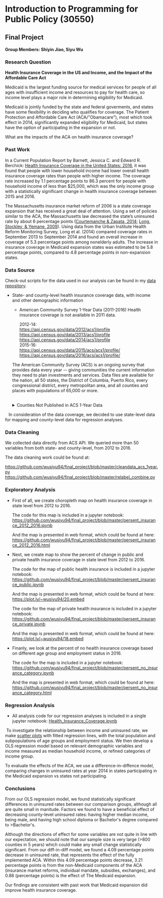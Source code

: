 # Introduction to Programming for Public Policy (30550)
## Final Project
#### Group Members: Shiyin Jiao, Siyu Wu

### Research Question
**Health Insurance Coverage in the US and Income, and the Impact of the Affordable Care Act**

Medicaid is the largest funding source for medical services for people of all ages with insufficient income and resources to pay for health care, so income level plays a major role in determining eligibility for Medicaid.

Medicaid is jointly funded by the state and federal goverments, and states have some flexibility in deciding who qualifies for coverage.
The Patient Protection and Affordable Care Act (ACA/"Obamacare"), most which took effect in 2014, significantly expanded eligibility for Medicaid, but states have the option of participating in the expansion or not.

What are the impacts of the ACA on health insurance coverage?

### Past Work     

In a Current Population Report by Barnett, Jessica C. and Edward R. Berchick: [Health Insurance Coverage in the United States: 2016](https://www.census.gov/content/dam/Census/library/publications/2017/demo/p60-260.pdf), it was found that people with lower household
income had lower overall health insurance coverage rates than people with higher income. The coverage rate increased by 1.1 percentage points to 86.3 percent for people with household income of less than $25,000, which was the only income group with a statistically
significant change in health insurance coverage between 2015 and 2016.

The Massachusetts insurance market reform of 2006 is a state coverage expansion that has received a great deal of attention. Using a set of policies similar to the ACA, the Massachusetts law decreased the state’s uninsured rate by about 6 percentage points ([Courtemanche & Zapata, 2014](http://onlinelibrary.wiley.com/doi/10.1002/pam.21737/abstract); [Long, Stockley, & Yemane, 2009](http://pubs.aeaweb.org/doi/pdfplus/10.1257/aer.99.2.508)). Using data from the Urban Institute Health Reform Monitoring Survey, Long et al. (2014) compared coverage rates in September 2013 to September 2014 and found an overall increase in coverage of 5.3 percentage points among nonelderly adults. The increase in insurance coverage in Medicaid expansion states was estimated to be 5.8 percentage points, compared to 4.8 percentage points in non-expansion states.

### Data Source
Check-out scripts for the data used in our analysis can be found in my [data repository](https://github.com/wusiyu94/final_project/tree/master/data).  

* State- and county-level health insurance coverage data, with income and other demographic information

   * American Community Survey 1-Year Data (2011-2016)
   Health insurance coverage is not available in 2011 data.  
   
     2012-14:  
     https://api.census.gov/data/2012/acs1/profile  
     https://api.census.gov/data/2013/acs1/profile
     https://api.census.gov/data/2014/acs1/profile   
     2015-16:  
     https://api.census.gov/data/2015/acs/acs1/profile/  
     https://api.census.gov/data/2016/acs/acs1/profile/  

   The American Community Survey (ACS) is an ongoing survey that provides data every year -- giving communities the current information they need to plan investments and services. Data files are available for the nation, all 50 states, the District of Columbia, Puerto Rico, every congressional district, every metropolitan area, and all counties and places with populations of 65,000 or more.  
&nbsp;<details><summary>Counties Not Published in ACS 1-Year Data</summary>
Approximately 74 percent or 2,323 of U.S. counties do not have 1-year estimates of health insurance coverage. However, the ACS 1-year county-level estimates cover 85 percent of the total U.S. population.  
Counties Not Published in the ACS 1-Year Estimates, 2015:
![alt text](https://github.com/wusiyu94/final_project/blob/master/Counties%20Not%20Published%20in%20the%20ACS%201-Year%20Estimates%2C%202015.png "Counties Not Published in the ACS 1-Year Estimates, 2015")  
</details>
    In consideration of the data coverage, we decided to use state-level data for mapping and county-level data for regression analyses.   
    
### Data Cleaning

We collected data directly from ACS API. We queried more than 50 variables from both state- and county-level, from 2012 to 2016.

The data cleaning work could be found at:

https://github.com/wusiyu94/final_project/blob/master/cleandata_acs_1year.py
https://github.com/wusiyu94/final_project/blob/master/relabel_combine.py


### Exploratory Analysis

* First of all, we create choropleth map on health insurance coverage in state level from 2012 to 2016.

   The code for this map is included in a jupyter notebook:
   https://github.com/wusiyu94/final_project/blob/master/persent_insurance_2012_2016.ipynb 

   And the map is presented in web format, which could be found at here:
   https://github.com/wusiyu94/final_project/blob/master/persent_insurance_2012_2016.html

* Next, we create map to show the percent of change in public and private health insurance coverage in state level from 2012 to 2016.

   The code for the map of public health insurance is included in a jupyter notebook:
   https://github.com/wusiyu94/final_project/blob/master/persent_insurance_public.ipynb

   And the map is presented in web format, which could be found at here: 
   https://plot.ly/~wusiyu94/20.embed

   The code for the map of private health insurance is included in a jupyter notebook:
   https://github.com/wusiyu94/final_project/blob/master/persent_insurance_private.ipynb

   And the map is presented in web format, which could be found at here: 
   https://plot.ly/~wusiyu94/18.embed

* Finanly, we look at the percent of no health insurance coverage based on different age group and employment status in 2016. 

   The code for the map is included in a jupyter notebook:
   https://github.com/wusiyu94/final_project/blob/master/persent_no_insurance_category.ipynb

   And the map is presented in web format, which could be found at here: 
   https://github.com/wusiyu94/final_project/blob/master/persent_no_insurance_category.html


### Regression Analysis

* All analysis code for our regression analyses is included in a single jupyter notebook:
  [Health_Insurance_Coverage.ipynb](https://github.com/wusiyu94/final_project/blob/master/Health_Insurance_Coverage.ipynb)

  To investigate the relationship between income and uninsured rate, we make [scatter plots](https://github.com/wusiyu94/final_project/tree/master/img) with fitted regression lines, with the total population and subpopulations of age groups and employment status. We then develop a OLS regression model based on relevant demographic variables and income measured as median household income, or refined categories of income group.   
  
  To evaluate the effects of the ACA, we use a difference-in-diffence model, comparing changes in uninsured rates at year 2014 in states participating in the Medicaid expansion vs states not participating.
  
### Conclusions

From our OLS regression model, we found statistically significant differences in uninsured rates between our comparison groups, although all are quite small in manitude. Factors we found to have a beneficial effect of decreasing county-level uninsured rates: having higher median income, being male, and having high school diploma or Bachelor's degree compared to >Bachelor's.

Although the directions of effect for some variables are not quite in line with our expectation, we should note that our sample size is very large (>800 counties in 5 years) which could make any small change statistically significant.
From our diff-in-diff model, we found a 4.09 percentage points decrease in uninsured rate, that represents the effect of the fully implemented ACA. Within this 4.09 percentage points decrease, 3.21 percentage points is from the non-Medicaid components of the ACA (insurance market reforms, individual mandate, subsidies, exchanges), and 0.88 (percentage points) is the effect of The Medicaid expansion.

Our findings are consistent with past work that Medicaid expansion did improve health insurance coverage.


